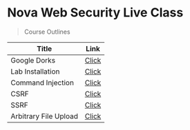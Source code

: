 # Nova Web Security Live Class
> Course Outlines 

| Title | Link |
|--|--|
| Google Dorks | [Click](https://github.com/yellphonenaing/WebHackingLiveClass/tree/main/GoogleDorks) |
| Lab Installation | [Click](https://github.com/yellphonenaing/WebHackingLiveClass/tree/main/LabInstallation) |
| Command Injection | [Click](https://github.com/yellphonenaing/WebHackingLiveClass/tree/main/CommandInjection) |
| CSRF | [Click](https://github.com/yellphonenaing/WebHackingLiveClass/tree/main/CSRF) |
| SSRF | [Click](https://github.com/yellphonenaing/WebHackingLiveClass/tree/main/SSRF) |
| Arbitrary File Upload | [Click](https://github.com/yellphonenaing/WebHackingLiveClass/tree/main/AFU) |
